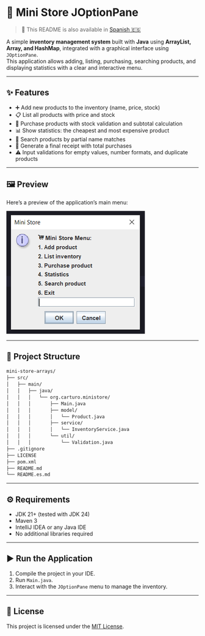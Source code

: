 # 🛒 Mini Store JOptionPane

> 📄 This README is also available in [Spanish 🇪🇸](README.es.md)

A simple **inventory management system** built with **Java** using **ArrayList, Array, and HashMap**, integrated with a graphical interface using `JOptionPane`.  
This application allows adding, listing, purchasing, searching products, and displaying statistics with a clear and interactive menu.

---

## ✨ Features

- ➕ Add new products to the inventory (name, price, stock)
- 📋 List all products with price and stock
- 🛒 Purchase products with stock validation and subtotal calculation
- 📊 Show statistics: the cheapest and most expensive product
- 🔎 Search products by partial name matches
- 🧾 Generate a final receipt with total purchases
- ⚠️ Input validations for empty values, number formats, and duplicate products

---

## 🖼️ Preview

Here’s a preview of the application’s main menu:

![Menu Preview](assets/menu-preview.png)

---

## 📂 Project Structure

```bash
mini-store-arrays/
├── src/
│   ├── main/
│   │   ├── java/
│   │   │   └── org.carturo.ministore/
│   │   │       ├── Main.java
│   │   │       ├── model/
│   │   │       │   └── Product.java
│   │   │       ├── service/
│   │   │       │   └── InventoryService.java
│   │   │       └── util/
│   │   │           └── Validation.java
├── .gitignore
├── LICENSE
├── pom.xml
├── README.md
└── README.es.md
```

---

## ⚙️ Requirements

- JDK 21+ (tested with JDK 24)
- Maven 3
- IntelliJ IDEA or any Java IDE
- No additional libraries required

---

## ▶️ Run the Application

1. Compile the project in your IDE.
2. Run `Main.java`.
3. Interact with the `JOptionPane` menu to manage the inventory.

---

## 📜 License

This project is licensed under the [MIT License](LICENSE).